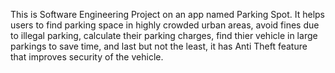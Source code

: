 This is Software Engineering Project on an app named Parking Spot. It helps users to find parking space in highly crowded urban areas, avoid fines due to illegal parking, calculate their 
parking charges, find thier vehicle in large parkings to save time, and last but not the least, it has Anti Theft feature that improves security of the vehicle.
